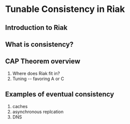 # Tunable Consistency in Riak

## Introduction to Riak
## What is consistency?
## CAP Theorem overview
1. Where does Riak fit in?
2. Tuning -- favoring A or C
## Examples of eventual consistency
1. caches
2. asynchronous replcation
3. DNS


